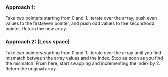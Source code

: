 ### Approach 1:
Take two pointers starting from 0 and 1.
Iterate over the array, push even values to the first/even pointer, and push odd values to the second/odd pointer.
Return the new array.

### Approach 2: (Less space)
Take two pointers starting from 0 and 1.
Iterate over the array until you find mismatch between the array values and the index. Stop as soon as you find the mismatch.
From here, start swapping and incrementing the index by 2.
Return the original array.